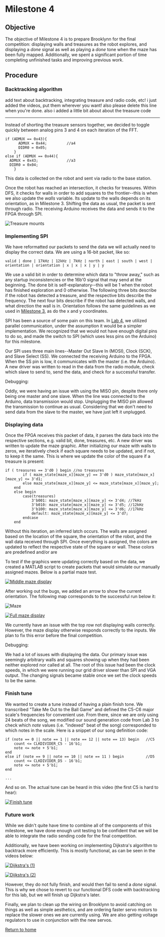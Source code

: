 # Milestone 4

## Objective
The objective of Milestone 4 is to prepare Brooklynn for the final competition: displaying walls and treasures as the robot explores, and displaying a *done* signal as well as playing a *done* tone when the maze has been fully mapped. Additionally, we spent a significant portion of time completing unfinished tasks and improving previous work.

## Procedure

### Backtracking algorithm

add text about backtracking, integrating treasure and radio code, etc! i just added the videos, put them wherever you want! also please delete this line when you're done. also i added a little bit about about the treasure code 

---

Instead of shorting the treasure sensors together, we decided to toggle quickly between analog pins 3 and 4 on each iteration of the FFT.

```
if (ADMUX == 0x43){
      ADMUX = 0x44;			//a4
      DIDR0 = 0x05;
    }
else if (ADMUX == 0x44){
  ADMUX = 0x43;       		//a3
  DIDR0 = 0x04;
    }
```

This data is collected on the robot and sent via radio to the base station.

Once the robot has reached an intersection, it checks for treasures. Within DFS, it checks for walls in order to add squares to the frontier--this is when we also update the _walls_ variable. Its update to the walls depends on its orientation, as in Milestone 3. Shifting the data as usual, the packet is sent through radio. The receiving Arduino receives the data and sends it to the FPGA through SPI.

![Treasure mounts](../images/milestone4/mounts.png)


### Implementing SPI
We have reformatted our packets to send the data we will actually need to display the correct data. We are using a 16-bit packet, like so:

```
valid | done | 17kHz | 12kHz | 7kHz | north | east | south | west | orientation | orientation | x | x | x | y | y
```

We use a valid bit in order to determine which data to "throw away," such as any startup inconsistencies or the 16b'0 signal that may send at the beginning. The done bit is self-explanatory--this will be 1 when the robot has finished exploration and 0 otherwise. The following three bits describe if the robot has detected a treasure, and the respective bits describe the frequency. The next four bits describe if the robot has detected walls, and what direction the wall is in. Orientation follows the same guidelines as we used in [Milestone 3](../milestones/Milestone3.md), as do the x and y coordinates. 

SPI has been a source of some pain on this team. In [Lab 4](../labs/lab4.md), we utilized parallel communication, under the assumption it would be a simpler implementation. We recognized that we would not have enough digital pins to do so, and made the switch to SPI (which uses less pins on the Arduino) for this milestone. 

Our SPI uses three main lines--Master Out Slave In (MOSI), Clock (SCK), and Slave Select (SS). We connected the receiving Arduino to the FPGA. When the SS pin is low, it communicates with the master (i.e. the Arduino). A new driver was written to read in the data from the radio module, check which slave to send to, send the data, and check for a successful transfer.

Debugging:

Oddly, we were having an issue with using the MISO pin, despite there only being one master and one slave. When the line was connected to the Arduino, data transmission would stop. Unplugging the MISO pin allowed the transmission to continue as usual. Considering that we don't need to send data from the slave to the master, we have just left it unplugged.

### Displaying data

Once the FPGA receives this packet of data, it parses the data back into the respective sections, e.g. valid bit, done, treasures, etc. A new driver was written to update the maze graphic. After initializing our maze with walls to zeros, we iteratively check if each square needs to be updated, and if not, to keep it the same. This is where we update the color of the square if a treasure is present:

```
if ( treasures == 3'd0 ) begin //no treasures
		if ( maze_state[maze_x][maze_y] == 3'd0 ) maze_state[maze_x][maze_y] <= 3'd1;
		else maze_state[maze_x][maze_y] <= maze_state[maze_x][maze_y];
	end
	else begin
		case(treasures)
			3'b001: maze_state[maze_x][maze_y] <= 3'd4; //7kHz
			3'b010: maze_state[maze_x][maze_y] <= 3'd5; //12kHz
			3'b100: maze_state[maze_x][maze_y] <= 3'd6; //17kHz
			default: maze_state[maze_x][maze_y] <= 3'd7;
		endcase
	end
```

Without this iteration, an inferred latch occurs. The walls are assigned based on the location of the square, the orientation of the robot, and the wall data received through SPI. Once everything is assigned, the colors are updated to reflect the respective state of the square or wall. These colors are predefined and/or are 

To test if the graphics were updating correctly based on the data, we created a MATLAB script to create packets that would simulate our manually assigned mazes. Below is a partial maze test.

[![Middle maze display](http://img.youtube.com/vi/0-J19PKXrj4/0.jpg)](https://www.youtube.com/watch?v=0-J19PKXrj4)

After working out the bugs, we added an arrow to show the current orientation. The following map corresponds to the successful run below it:

![Maze](../images/milestone4/maze.png)

[![Full maze display](http://img.youtube.com/vi/401oCFdBCfc/0.jpg)](https://www.youtube.com/watch?v=401oCFdBCfc)

We currently have an issue with the top row not displaying walls correctly. However, the maze display otherwise responds correctly to the inputs. We plan to fix this error before the final competition.

Debugging:

We had a lot of issues with displaying the data. Our primary issue was seemingly arbitrary walls and squares showing up when they had been neither explored nor called at all. The root of this issue had been the clock speeds, in which we were running our grid driver slower than SPI and VGA output. The changing signals became stable once we set the clock speeds to be the same.

### Finish tune

We wanted to create a tune instead of having a plain finish tone. We transcribed "Take Me Out to the Ball Game" and defined the C5-C6 major scale's frequencies for convenient use. From there, since we are only using 24 beats of the song, we modified our sound generation code from Lab 3 to check which _note_ values (i.e. "indexed" beat of the song) corresponded to which notes in the scale. Here is a snippet of our song definition code:

```
if (note == 0 || note == 1 || note == 12 || note == 13) begin	//C5
	count <= CLKDIVIDER_C5 - 16'b1;
	note <= note + 5'b1;
end
else if (note == 9 || note == 10 || note == 11 ) begin			//D5
	count <= CLKDIVIDER_D5 - 16'b1;
	note <= note + 5'b1;
end

...
```

And so on. The actual tune can be heard in this video (the first C5 is hard to hear):

[![Finish tune](http://img.youtube.com/vi/YnziLtI_s6o/0.jpg)](https://www.youtube.com/watch?v=YnziLtI_s6o)

### Future work
While we didn't quite have time to combine all of the components of this milestone, we have done enough unit testing to be confident that we will be able to integrate the radio sending code for the final competition. 

Additionally, we have been working on implementing Dijkstra's algorithm to backtrack more efficiently. This is mostly functional, as can be seen in the videos below:

[![Dijkstra's (1)](http://img.youtube.com/vi/zIg74VQQIzY/0.jpg)](https://www.youtube.com/watch?v=zIg74VQQIzY)

[![Dijkstra's (2)](http://img.youtube.com/vi/j25lZeRPJQ8/0.jpg)](https://www.youtube.com/watch?v=j25lZeRPJQ8)

However, they do not fully finish, and would then fail to send a _done_ signal. This is why we chose to revert to our functional DFS code with backtracking for this lab, but we will finish up Dijkstra's later.

Finally, we plan to clean up the wiring on Brooklynn to avoid catching on things as well as simple aesthetics, and are ordering faster servo motors to replace the slower ones we are currently using. We are also getting voltage regulators to use in conjunction with the new servos.

[Return to home](https://sofyacalvin.github.io/ece3400-group3/)
